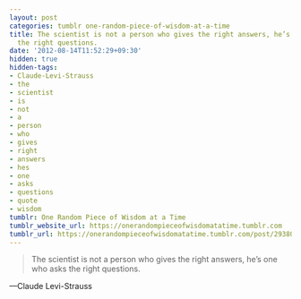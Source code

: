 ```yaml
---
layout: post
categories: tumblr one-random-piece-of-wisdom-at-a-time
title: The scientist is not a person who gives the right answers, he’s one who asks
  the right questions.
date: '2012-08-14T11:52:29+09:30'
hidden: true
hidden-tags:
- Claude-Levi-Strauss
- the
- scientist
- is
- not
- a
- person
- who
- gives
- right
- answers
- hes
- one
- asks
- questions
- quote
- wisdom
tumblr: One Random Piece of Wisdom at a Time
tumblr_website_url: https://onerandompieceofwisdomatatime.tumblr.com
tumblr_url: https://onerandompieceofwisdomatatime.tumblr.com/post/29380720578/the-scientist-is-not-a-person-who-gives-the-right
---
```

> The scientist is not a person who gives the right answers, he’s one who asks the right questions.

—Claude Levi-Strauss
